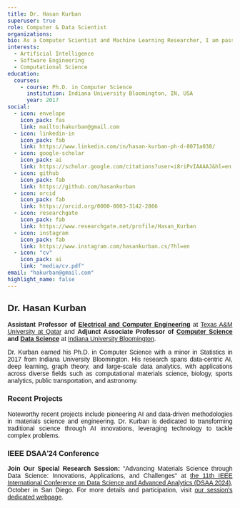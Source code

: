 ```yaml
---
title: Dr. Hasan Kurban
superuser: true
role: Computer & Data Scientist
organizations:
bio: As a Computer Scientist and Machine Learning Researcher, I am passionate about developing intelligent systems that leverage data-driven approaches to address real-world challenges.
interests:
  - Artificial Intelligence
  - Software Engineering
  - Computational Science
education:
  courses:  
    - course: Ph.D. in Computer Science
      institution: Indiana University Bloomington, IN, USA
      year: 2017
social:
  - icon: envelope
    icon_pack: fas
    link: mailto:hakurban@gmail.com
  - icon: linkedin-in
    icon_pack: fab
    link: https://www.linkedin.com/in/hasan-kurban-ph-d-8071a038/
  - icon: google-scholar
    icon_pack: ai
    link: https://scholar.google.com/citations?user=i8riPvIAAAAJ&hl=en
  - icon: github
    icon_pack: fab
    link: https://github.com/hasankurban
  - icon: orcid
    icon_pack: fab
    link: https://orcid.org/0000-0003-3142-2866
  - icon: researchgate
    icon_pack: fab  
    link: https://www.researchgate.net/profile/Hasan_Kurban
  - icon: instagram
    icon_pack: fab
    link: https://www.instagram.com/hasankurban.cs/?hl=en
  - icon: "cv"
    icon_pack: ai
    link: "media/cv.pdf"
email: "hakurban@gmail.com"
highlight_name: false
---
```


<style>
body {
  text-align: justify;
  font-family: Arial, sans-serif;
}
</style>

## Dr. Hasan Kurban
**Assistant Professor of [Electrical and Computer Engineering](https://www.qatar.tamu.edu/academics/ecen/faculty-and-staff/dr.-hasan-kurban)** at [Texas A&M University at Qatar](https://www.qatar.tamu.edu) and **Adjunct Associate Professor of [Computer Science](https://cs.indiana.edu) and [Data Science](https://datascience.indiana.edu/index.html)** at [Indiana University Bloomington](https://bloomington.iu.edu/index.html).

Dr. Kurban earned his Ph.D. in Computer Science with a minor in Statistics in 2017 from Indiana University Bloomington. His research spans data-centric AI, deep learning, graph theory, and large-scale data analytics, with applications across diverse fields such as computational materials science, biology, sports analytics, public transportation, and astronomy.

### Recent Projects
Noteworthy recent projects include pioneering AI and data-driven methodologies in materials science and engineering. Dr. Kurban is dedicated to transforming traditional science through AI innovations, leveraging technology to tackle complex problems.

### IEEE DSAA'24 Conference
**Join Our Special Research Session:** "Advancing Materials Science through Data Science: Innovations, Applications, and Challenges" at [the 11th IEEE International Conference on Data Science and Advanced Analytics (DSAA 2024)](https://dsaa2024.dsaa.co), October in San Diego. For more details and participation, visit [our session's dedicated webpage](https://www.dsaa2024-specialsession-data-driven-material-science.com/homepage).
